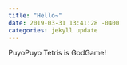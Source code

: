 ```yaml
---
title: "Hello~"
date: 2019-03-31 13:41:28 -0400
categories: jekyll update
---
```

PuyoPuyo Tetris is GodGame!
